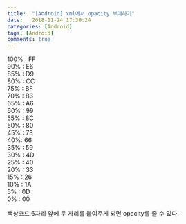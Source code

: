 ```yaml
---
title:  "[Android] xml에서 opacity 부여하기"
date:   2018-11-24 17:30:24
categories: [Android]
tags: [Android]
comments: true
---
```


100% : FF  
90% : E6  
85% : D9  
80% : CC  
75% : BF  
70% : B3  
65% : A6  
60% : 99  
55% : 8C  
50% : 80  
45% : 73  
40%: 66  
35% : 59  
30% : 4D  
25% : 40  
20% : 33  
15% : 26  
10% : 1A  
5% : 0D  
0% : 00  

색상코드 6자리 앞에 두 자리를 붙여주게 되면 opacity를 줄 수 있다.
